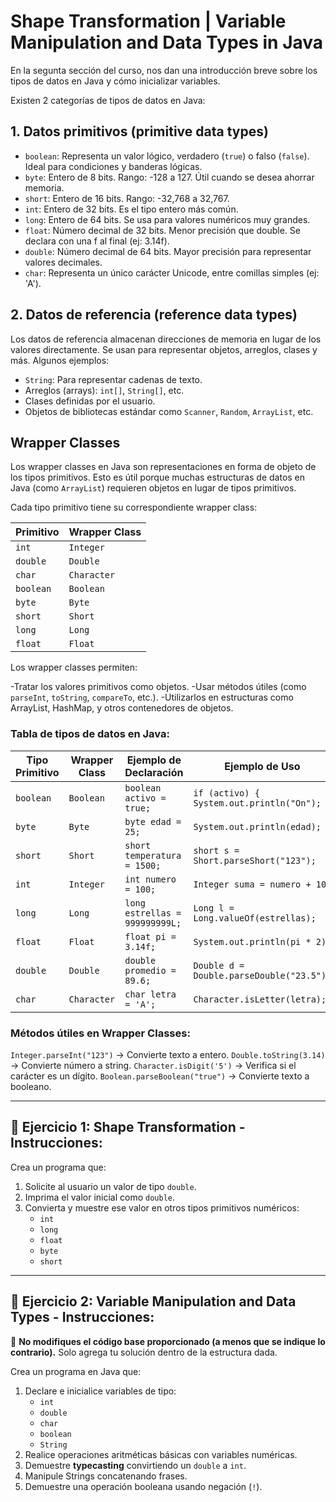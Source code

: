 # Shape Transformation | Variable Manipulation and Data Types in Java

En la segunta sección del curso, nos dan una introducción breve sobre los tipos de datos en Java y cómo inicializar variables.

Existen 2 categorías de tipos de datos en Java:

## 1. Datos primitivos (primitive data types)
- `boolean`: Representa un valor lógico, verdadero (`true`) o falso (`false`). Ideal para condiciones y banderas lógicas.
- `byte`: Entero de 8 bits. Rango: -128 a 127. Útil cuando se desea ahorrar memoria.
- `short`: Entero de 16 bits. Rango: -32,768 a 32,767.
- `int`: Entero de 32 bits. Es el tipo entero más común.
- `long`: Entero de 64 bits. Se usa para valores numéricos muy grandes.
- `float`: Número decimal de 32 bits. Menor precisión que double. Se declara con una f al final (ej: 3.14f).
- `double`: Número decimal de 64 bits. Mayor precisión para representar valores decimales.
- `char`: Representa un único carácter Unicode, entre comillas simples (ej: 'A').

## 2. Datos de referencia (reference data types)
Los datos de referencia almacenan direcciones de memoria en lugar de los valores directamente. Se usan para representar objetos, arreglos, clases y más.
Algunos ejemplos:
- `String`: Para representar cadenas de texto.
- Arreglos (arrays): `int[]`, `String[]`, etc.
- Clases definidas por el usuario.
- Objetos de bibliotecas estándar como `Scanner`, `Random`, `ArrayList`, etc.

## Wrapper Classes

Los wrapper classes en Java son representaciones en forma de objeto de los tipos primitivos. Esto es útil porque muchas estructuras de datos en Java (como `ArrayList`) requieren objetos en lugar de tipos primitivos.

Cada tipo primitivo tiene su correspondiente wrapper class:

| Primitivo | Wrapper Class |
| --------- | ------------- |
| `int`     | `Integer`     |
| `double`  | `Double`      |
| `char`    | `Character`   |
| `boolean` | `Boolean`     |
| `byte`    | `Byte`        |
| `short`   | `Short`       |
| `long`    | `Long`        |
| `float`   | `Float`       |

Los wrapper classes permiten:

-Tratar los valores primitivos como objetos.
-Usar métodos útiles (como `parseInt`, `toString`, `compareTo`, etc.).
-Utilizarlos en estructuras como ArrayList, HashMap, y otros contenedores de objetos.

### Tabla de tipos de datos en Java:

| Tipo Primitivo | Wrapper Class | Ejemplo de Declaración         | Ejemplo de Uso                              |
| -------------- | ------------- | ------------------------------ | ------------------------------------------- |
| `boolean`      | `Boolean`     | `boolean activo = true;`       | `if (activo) { System.out.println("On"); }` |
| `byte`         | `Byte`        | `byte edad = 25;`              | `System.out.println(edad);`                 |
| `short`        | `Short`       | `short temperatura = 1500;`    | `short s = Short.parseShort("123");`        |
| `int`          | `Integer`     | `int numero = 100;`            | `Integer suma = numero + 10;`               |
| `long`         | `Long`        | `long estrellas = 999999999L;` | `Long l = Long.valueOf(estrellas);`         |
| `float`        | `Float`       | `float pi = 3.14f;`            | `System.out.println(pi * 2);`               |
| `double`       | `Double`      | `double promedio = 89.6;`      | `Double d = Double.parseDouble("23.5");`    |
| `char`         | `Character`   | `char letra = 'A';`            | `Character.isLetter(letra);`                |

### Métodos útiles en Wrapper Classes:

`Integer.parseInt("123")` → Convierte texto a entero.
`Double.toString(3.14)` → Convierte número a string.
`Character.isDigit('5')` → Verifica si el carácter es un dígito.
`Boolean.parseBoolean("true")` → Convierte texto a booleano.

---

## 📌 Ejercicio 1: Shape Transformation - Instrucciones:

Crea un programa que:

1. Solicite al usuario un valor de tipo `double`.
2. Imprima el valor inicial como `double`.
3. Convierta y muestre ese valor en otros tipos primitivos numéricos:
   - `int`
   - `long`
   - `float`
   - `byte`
   - `short`

---

## 📌 Ejercicio 2: Variable Manipulation and Data Types - Instrucciones:

🧱 **No modifiques el código base proporcionado (a menos que se indique lo contrario).** Solo agrega tu solución dentro de la estructura dada.

Crea un programa en Java que:

1. Declare e inicialice variables de tipo:
   - `int`
   - `double`
   - `char`
   - `boolean`
   - `String`
2. Realice operaciones aritméticas básicas con variables numéricas.
3. Demuestre **typecasting** convirtiendo un `double` a `int`.
4. Manipule Strings concatenando frases.
5. Demuestre una operación booleana usando negación (`!`).
